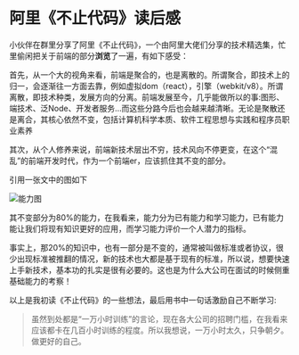 # 阿里《不止代码》读后感

  小伙伴在群里分享了阿里《不止代码》，一个由阿里大佬们分享的技术精选集，忙里偷闲把关于前端的部分**浏览**了一遍，有如下感受：

  首先，从一个大的视角来看，前端是聚合的，也是离散的。所谓聚合，即技术上的归一，会逐渐往一方面去靠，例如虚拟dom（react），引擎（webkit/v8）。所谓离散，即技术种类，发展方向的分离。前端发展至今，几乎能做所以的事:图形、端技术、泛Node、开发者服务...而这些分路今后也会越来越清晰。无论是聚散还是离合，其核心依然不变，包括计算机科学本质、软件工程思想与实践和程序员职业素养

  其次，从个人修养来说，前端新技术层出不穷，技术风向不停更变，在这个“混乱”的前端开发时代，作为一个前端er，应该抓住其不变的部分。
  
  引用一张文中的图如下

  ![能力图](https://raw.githubusercontent.com/kingDuiDui/my-blog/master/ali.png)

  其不变部分为80%的能力，在我看来，能力分为已有能力和学习能力，已有能力能让我们将现有知识更好的应用，而学习能力评价一个人潜力的指标。

  事实上，那20%的知识中，也有一部分是不变的，通常被叫做标准或者协议，很少出现标准被推翻的情况，新的技术也大都是基于现有的标准，所以说，想要快速上手新技术，基本功的扎实是很有必要的。这也是为什么大公司在面试的时候侧重基础能力的考察！

  以上是我初读《不止代码》的一些想法，最后用书中一句话激励自己不断学习:

  > 虽然到处都是“一万小时训练”的言论，现在各大公司的招聘门槛，在我看来应该都卡在几百小时训练的程度。所以我想说，一万小时太久，只争朝夕。做更好的自己。

